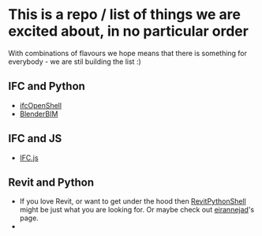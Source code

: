 # This is a repo / list of things we are excited about, in no particular order

With combinations of flavours we hope means that there is something for everybody - we are stil building the list :)

## IFC and Python
- [ifcOpenShell](https://github.com/ISBE-TUe/IfcOpenShell)
- [BlenderBIM](https://blenderbim.org/)
## IFC and JS
- [IFC.js](https://github.com/agviegas/IFC.js)
## Revit and Python
- If you love Revit, or want to get under the hood then [RevitPythonShell](https://github.com/architecture-building-systems/revitpythonshell) might be just what you are looking for. Or maybe check out [eirannejad](https://github.com/eirannejad)'s page.
- 

